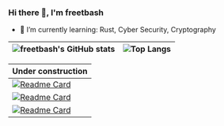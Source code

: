### Hi there 👋, I'm freetbash

- 🌱 I’m currently learning: Rust,  Cyber Security, Cryptography

| ![freetbash's GitHub stats](https://github-readme-stats.vercel.app/api?username=freetbash&show_icons=true&theme=graywhite) | ![Top Langs](https://github-readme-stats.vercel.app/api/top-langs/?username=freetbash&langs_count=4&theme=graywhite) |
| ------------- | ------------- |



| Under construction | 
| ----------- | 
|[![Readme Card](https://github-readme-stats.vercel.app/api/pin/?username=noctisynth&repo=Grassator)](https://github.com/noctisynth/Grassator)|
|[![Readme Card](https://github-readme-stats.vercel.app/api/pin/?username=noctisynth&repo=Quantumix)](https://github.com/noctisynth/Quantumix)|
|[![Readme Card](https://github-readme-stats.vercel.app/api/pin/?username=noctisynth&repo=oblivion-rust)](https://github.com/noctisynth/oblivion-rust)|
